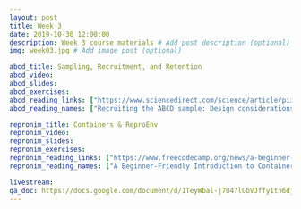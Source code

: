 ```yaml
---
layout: post
title: Week 3
date: 2019-10-30 12:00:00
description: Week 3 course materials # Add post description (optional)
img: week03.jpg # Add image post (optional)

abcd_title: Sampling, Recruitment, and Retention
abcd_video:
abcd_slides:
abcd_exercises:
abcd_reading_links: ["https://www.sciencedirect.com/science/article/pii/S1878929317301809", "https://jamanetwork.com/journals/jamapediatrics/article-abstract/2737910"]
abcd_reading_names: ["Recruiting the ABCD sample: Design considerations and procedures", "Ensuring the Best Use of Data: The Adolescent Brain Cognitive Development Study"]

repronim_title: Containers & ReproEnv
repronim_video:
repronim_slides:
repronim_exercises:
repronim_reading_links: ["https://www.freecodecamp.org/news/a-beginner-friendly-introduction-to-containers-vms-and-docker-79a9e3e119b/", "https://sylabs.io/guides/3.6/user-guide/introduction.html"]
repronim_reading_names: ["A Beginner-Friendly Introduction to Containers, VMs and Docker", "Introduction to Singularity"]

livestream:
qa_doc: https://docs.google.com/document/d/1TeyWbal-j7U47lGbVJffy1tn6djd6EW7NXay8tozTVw/edit?usp=sharing
---
```

